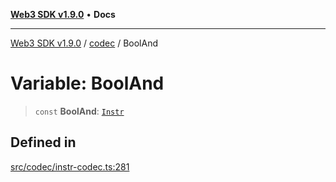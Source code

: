 [**Web3 SDK v1.9.0**](../../../README.md) • **Docs**

***

[Web3 SDK v1.9.0](../../../globals.md) / [codec](../README.md) / BoolAnd

# Variable: BoolAnd

> `const` **BoolAnd**: [`Instr`](../type-aliases/Instr.md)

## Defined in

[src/codec/instr-codec.ts:281](https://github.com/Mystic-Nayy/alephium-web3/blob/c1afd789a197ce5fe21f08c2965942090157c33d/packages/web3/src/codec/instr-codec.ts#L281)
